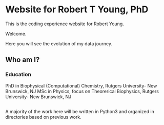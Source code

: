 # Website for Robert T Young, PhD

This is the coding experience website for Robert Young. 

Welcome. 

Here you will see the evolution of my data journey.

## Who am I?

### Education

PhD in Biophysical (Computational) Chemistry, Rutgers University- New Brunswick, NJ
MSc in Physics, focus on Theorerical Biophysics, Rutgers University- New Brunswick, NJ

## 

A majority of the work here will be written in Python3 and organized in directories based on previous work.